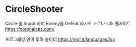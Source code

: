 # CircleShooter
Circle 을 Shoot 하여 Enemy를 Defeat 하시오 
코로나 sdk 웹사이트 
   https://coronalabs.com/

프로그래밍 언어 루아 놀이터 
   https://repl.it/languages/lua